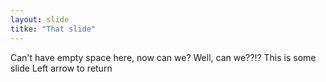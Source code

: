 ```yaml
---
layout: slide
titke: "That slide"
---
```

Can't have empty space here, now can we? Well, can we??!?
This is some slide
Left arrow to return
